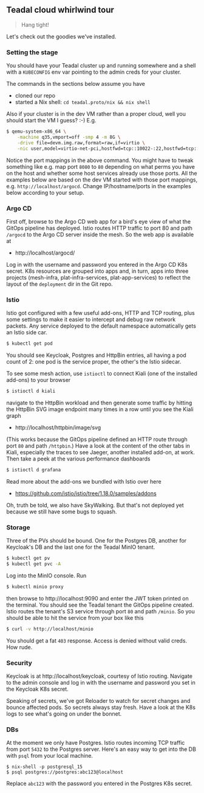 Teadal cloud whirlwind tour
---------------------------
> Hang tight!

Let's check out the goodies we've installed.


### Setting the stage

You should have your Teadal cluster up and running somewhere and a
shell with a `KUBECONFIG` env var pointing to the admin creds for
your cluster.

The commands in the sections below assume you have

* cloned our repo
* started a Nix shell: `cd teadal.proto/nix && nix shell`

Also if your cluster is in the dev VM rather than a proper cloud,
well you should start the VM I guess? :-) E.g.

```bash
$ qemu-system-x86_64 \
    -machine q35,vmport=off -smp 4 -m 8G \
    -drive file=devm.img.raw,format=raw,if=virtio \
    -nic user,model=virtio-net-pci,hostfwd=tcp::10022-:22,hostfwd=tcp::16443-:6443,hostfwd=tcp::80-:80,hostfwd=tcp::5432-:5432
```

Notice the port mappings in the above command. You might have to
tweak something like e.g. map port `8080` to `80` depending on what
perms you have on the host and whether some host services already
use those ports. All the examples below are based on the dev VM started
with those port mappings, e.g. `http://localhost/argocd`. Change
IP/hostname/ports in the examples below according to your setup.


### Argo CD

First off, browse to the Argo CD web app for a bird's eye view of
what the GitOps pipeline has deployed. Istio routes HTTP traffic
to port 80 and path `/argocd` to the Argo CD server inside the mesh.
So the web app is available at

- http://localhost/argocd/

Log in with the username and password you entered in the Argo CD K8s
secret. K8s resources are grouped into apps and, in turn, apps into
three projects (mesh-infra, plat-infra-services, plat-app-services)
to reflect the layout of the `deployment` dir in the Git repo.


### Istio

Istio got configured with a few useful add-ons, HTTP and TCP routing,
plus some settings to make it easier to intercept and debug raw network
packets. Any service deployed to the default namespace automatically
gets an Istio side car.

```bash
$ kubectl get pod
```

You should see Keycloak, Postgres and HttpBin entries, all having a
pod count of 2: one pod is the service proper, the other's the Istio
sidecar.

To see some mesh action, use `istioctl` to connect Kiali (one of the
installed add-ons) to your browser

```bash
$ istioctl d kiali
```

navigate to the HttpBin workload and then generate some traffic by
hitting the HttpBin SVG image endpoint many times in a row until
you see the Kiali graph

- http://localhost/httpbin/image/svg

(This works because the GitOps pipeline defined an HTTP route through
port `80` and path `/httpbin`.)
Have a look at the content of the other tabs in Kiali, especially
the traces to see Jaeger, another installed add-on, at work. Then
take a peek at the various performance dashboards

```bash
$ istioctl d grafana
```

Read more about the add-ons we bundled with Istio over here

- https://github.com/istio/istio/tree/1.18.0/samples/addons

Oh, truth be told, we also have SkyWalking. But that's not deployed
yet because we still have some bugs to squash.


### Storage

Three of the PVs should be bound. One for the Postgres DB, another
for Keycloak's DB and the last one for the Teadal MinIO tenant.

```bash
$ kubectl get pv
$ kubectl get pvc -A
```

Log into the MinIO console. Run

```bash
$ kubectl minio proxy
```

then browse to http://localhost:9090 and enter the JWT token printed
on the terminal. You should see the Teadal tenant the GitOps pipeline
created. Istio routes the tenant's S3 service through port `80` and
path `/minio`. So you should be able to hit the service from your box
like this

```bash
$ curl -v http://localhost/minio
```

You should get a fat `403` response. Access is denied without valid
creds. How rude.


### Security

Keycloak is at http://localhost/keycloak, courtesy of Istio routing.
Navigate to the admin console and log in with the username and password
you set in the Keycloak K8s secret.

Speaking of secrets, we've got Reloader to watch for secret changes
and bounce affected pods. So secrets always stay fresh. Have a look
at the K8s logs to see what's going on under the bonnet.


### DBs

At the moment we only have Postgres. Istio routes incoming TCP traffic
from port `5432` to the Postgres server. Here's an easy way to get
into the DB with `psql` from your local machine.

```
$ nix-shell -p postgresql_15
$ psql postgres://postgres:abc123@localhost
```

Replace `abc123` with the password you entered in the Postgres K8s
secret.
